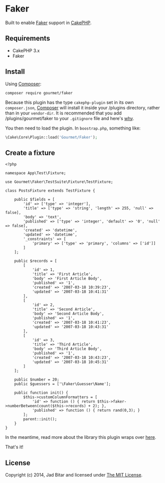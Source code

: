 # Faker

Built to enable [Faker] support in [CakePHP][cakephp].

## Requirements

* CakePHP 3.x
* Faker

## Install

Using [Composer][composer]:

```
composer require gourmet/faker
```

Because this plugin has the type `cakephp-plugin` set in its own `composer.json`,
[Composer][composer] will install it inside your /plugins directory, rather than
in your `vendor-dir`. It is recommended that you add /plugins/gourmet/faker to your
`.gitignore` file and here's [why][composer:ignore].

You then need to load the plugin. In `boostrap.php`, something like:

```php
\Cake\Core\Plugin::load('Gourmet/Faker');
```
## Create a fixture

```
<?php

namespace App\Test\Fixture;

use Gourmet\Faker\TestSuite\Fixture\TestFixture;

class PostsFixture extends TestFixture {

    public $fields = [
        'id' => ['type' => 'integer'],
        'title' => ['type' => 'string', 'length' => 255, 'null' => false],
        'body' => 'text',
        'published' => ['type' => 'integer', 'default' => '0', 'null' => false],
        'created' => 'datetime',
        'updated' => 'datetime',
        '_constraints' => [
            'primary' => ['type' => 'primary', 'columns' => ['id']]
        ]
    ];

    public $records = [
        [
            'id' => 1,
            'title' => 'First Article',
            'body' => 'First Article Body',
            'published' => '1',
            'created' => '2007-03-18 10:39:23',
            'updated' => '2007-03-18 10:41:31'
        ],
        [
            'id' => 2,
            'title' => 'Second Article',
            'body' => 'Second Article Body',
            'published' => '1',
            'created' => '2007-03-18 10:41:23',
            'updated' => '2007-03-18 10:43:31'
        ],
        [
            'id' => 3,
            'title' => 'Third Article',
            'body' => 'Third Article Body',
            'published' => '1',
            'created' => '2007-03-18 10:43:23',
            'updated' => '2007-03-18 10:45:31'
        ]
    ];

    public $number = 20;
    public $guessers = ['\Faker\Guesser\Name'];

    public function init() {
        $this->customColumnFormatters = [
            'id' => function () { return $this->faker->numberBetween(count($this->records) + 2); },
            'published' => function () { return rand(0,3); }
        ];
        parent::init();
    }
}
```

In the meantime, read more about the library this plugin wraps over [here][Faker].

That's it!

## License

Copyright (c) 2014, Jad Bitar and licensed under [The MIT License][mit].

[cakephp]:http://cakephp.org
[composer]:http://getcomposer.org
[composer:ignore]:http://getcomposer.org/doc/faqs/should-i-commit-the-dependencies-in-my-vendor-directory.md
[mit]:http://www.opensource.org/licenses/mit-license.php
[Faker]:https://github.com/fzaninotto/Faker
